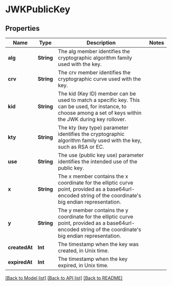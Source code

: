# JWKPublicKey

## Properties
Name | Type | Description | Notes
------------ | ------------- | ------------- | -------------
**alg** | **String** | The alg member identifies the cryptographic algorithm family used with the key. | 
**crv** | **String** | The crv member identifies the cryptographic curve used with the key. | 
**kid** | **String** | The kid (Key ID) member can be used to match a specific key. This can be used, for instance, to choose among a set of keys within the JWK during key rollover. | 
**kty** | **String** | The kty (key type) parameter identifies the cryptographic algorithm family used with the key, such as RSA or EC. | 
**use** | **String** | The use (public key use) parameter identifies the intended use of the public key. | 
**x** | **String** | The x member contains the x coordinate for the elliptic curve point, provided as a base64url-encoded string of the coordinate&#39;s big endian representation. | 
**y** | **String** | The y member contains the y coordinate for the elliptic curve point, provided as a base64url-encoded string of the coordinate&#39;s big endian representation. | 
**createdAt** | **Int** | The timestamp when the key was created, in Unix time. | 
**expiredAt** | **Int** | The timestamp when the key expired, in Unix time. | 

[[Back to Model list]](../README.md#documentation-for-models) [[Back to API list]](../README.md#documentation-for-api-endpoints) [[Back to README]](../README.md)


